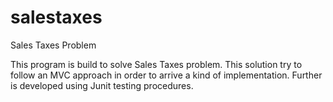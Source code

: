# salestaxes
Sales Taxes Problem

This program is build to solve Sales Taxes problem. This solution try to follow an MVC approach in order to arrive a kind of implementation. Further is developed using Junit testing procedures.

